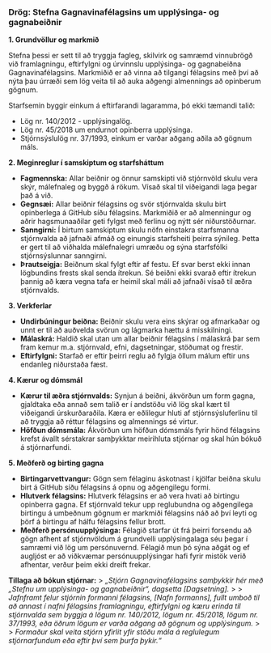 
### **Drög: Stefna Gagnavinafélagsins um upplýsinga- og gagnabeiðnir**

**1. Grundvöllur og markmið**

Stefna þessi er sett til að tryggja fagleg, skilvirk og samræmd vinnubrögð við framlagningu, eftirfylgni og úrvinnslu upplýsinga- og gagnabeiðna Gagnavinafélagsins. Markmiðið er að vinna að tilgangi félagsins með því að nýta þau úrræði sem lög veita til að auka aðgengi almennings að opinberum gögnum.

Starfsemin byggir einkum á eftirfarandi lagaramma, þó ekki tæmandi talið:
* Lög nr. 140/2012 - upplýsingalög.
* Lög nr. 45/2018 um endurnot opinberra upplýsinga.
* Stjórnsýslulög nr. 37/1993, einkum er varðar aðgang aðila að gögnum máls.

**2. Meginreglur í samskiptum og starfsháttum**

* **Fagmennska:** Allar beiðnir og önnur samskipti við stjórnvöld skulu vera skýr, málefnaleg og byggð á rökum. Vísað skal til viðeigandi laga þegar það á við.
* **Gegnsæi:** Allar beiðnir félagsins og svör stjórnvalda skulu birt opinberlega á GitHub síðu félagsins. Markmiðið er að almenningur og aðrir hagsmunaaðilar geti fylgst með ferlinu og nýtt sér niðurstöðurnar.
* **Sanngirni:** Í birtum samskiptum skulu nöfn einstakra starfsmanna stjórnvalda að jafnaði afmáð og einungis starfsheiti þeirra sýnileg. Þetta er gert til að viðhalda málefnalegri umræðu og sýna starfsfólki stjórnsýslunnar sanngirni.
* **Þrautseigja:** Beiðnum skal fylgt eftir af festu. Ef svar berst ekki innan lögbundins frests skal senda ítrekun. Sé beiðni ekki svarað eftir ítrekun þannig að kæra vegna tafa er heimil skal máli að jafnaði vísað til æðra stjórnvalds.

**3. Verkferlar**

* **Undirbúningur beiðna:** Beiðnir skulu vera eins skýrar og afmarkaðar og unnt er til að auðvelda svörun og lágmarka hættu á misskilningi.
* **Málaskrá:** Haldið skal utan um allar beiðnir félagsins í málaskrá þar sem fram kemur m.a. stjórnvald, efni, dagsetningar, stöðumat og frestir.
* **Eftirfylgni:** Starfað er eftir þeirri reglu að fylgja öllum málum eftir uns endanleg niðurstaða fæst.

**4. Kærur og dómsmál**

* **Kærur til æðra stjórnvalds:** Synjun á beiðni, ákvörðun um form gagna, gjaldtaka eða annað sem talið er í andstöðu við lög skal kært til viðeigandi úrskurðaraðila. Kæra er eðlilegur hluti af stjórnsýsluferlinu til að tryggja að réttur félagsins og almennings sé virtur.
* **Höfðun dómsmála:** Ákvörðun um höfðun dómsmáls fyrir hönd félagsins krefst ávallt sérstakrar samþykktar meirihluta stjórnar og skal hún bókuð á stjórnarfundi.

**5. Meðferð og birting gagna**

* **Birtingarvettvangur:** Gögn sem félaginu áskotnast í kjölfar beiðna skulu birt á GitHub síðu félagsins á opnu og aðgengilegu formi.
* **Hlutverk félagsins:** Hlutverk félagsins er að vera hvati að birtingu opinberra gagna. Ef stjórnvald tekur upp reglubundna og aðgengilega birtingu á umbeðnum gögnum er markmiði félagsins náð að því leyti og þörf á birtingu af hálfu félagsins fellur brott.
* **Meðferð persónuupplýsinga:** Félagið starfar út frá þeirri forsendu að gögn afhent af stjórnvöldum á grundvelli upplýsingalaga séu þegar í samræmi við lög um persónuvernd. Félagið mun þó sýna aðgát og ef augljóst er að viðkvæmar persónuupplýsingar hafi fyrir mistök verið afhentar, verður þeim ekki dreift frekar.  


**Tillaga að bókun stjórnar:**
    > *„Stjórn Gagnavinafélagsins samþykkir hér með „Stefnu um upplýsinga- og gagnabeiðnir“, dagsetta [Dagsetning].*
    >
    > *Jafnframt felur stjórnin formanni félagsins, [Nafn formanns], fullt umboð til að annast í nafni félagsins framlagningu, eftirfylgni og kæru erinda til stjórnvalda sem byggja á lögum nr. 140/2012, lögum nr. 45/2018, lögum nr. 37/1993, eða öðrum lögum er varða aðgang að gögnum og upplýsingum.*
    >
    > *Formaður skal veita stjórn yfirlit yfir stöðu mála á reglulegum stjórnarfundum eða eftir því sem þurfa þykir.“*

